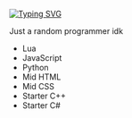 
[![Typing SVG](https://readme-typing-svg.demolab.com?font=Fira+Code&duration=4000&pause=500&color=13F76C&center=true&width=435&lines=%3Edauser;%3Eok;%3Esomething+else;%3Edoing+stuff)](https://git.io/typing-svg)

Just a random programmer idk
- Lua
- JavaScript
- Python
- Mid HTML
- Mid CSS
- Starter C++
- Starter C#

<!--
**ISpeakLua/ISpeakLua** is a ✨ _special_ ✨ repository because its `README.md` (this file) appears on your GitHub profile.

Here are some ideas to get you started:

- 🔭 I’m currently working on ...
- 🌱 I’m currently learning ...
- 👯 I’m looking to collaborate on ...
- 🤔 I’m looking for help with ...
- 💬 Ask me about ...
- 📫 How to reach me: ...
- 😄 Pronouns: ...
- ⚡ Fun fact: ...
-->
